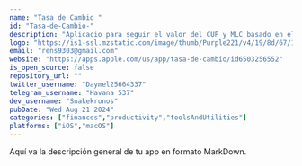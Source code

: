 ```yaml
---
name: "Tasa de Cambio "
id: "Tasa-de-Cambio-"
description: "Aplicacio para seguir el valor del CUP y MLC basado en el perr to per de QvaPay"
logo: "https://is1-ssl.mzstatic.com/image/thumb/Purple221/v4/19/8d/67/198d6770-5553-44e5-9b46-64647530ef93/AppIcon-0-0-1x_U007ephone-0-85-220.png/460x0w.webp"
email: "rens9303@gmail.com"
website: "https://apps.apple.com/us/app/tasa-de-cambio/id6503256552"
is_open_source: false
repository_url: ""
twitter_username: "Daymel25664337"
telegram_username: "Havana 537"
dev_username: "Snakekronos"
pubDate: "Wed Aug 21 2024"
categories: ["finances","productivity","toolsAndUtilities"]
platforms: ["iOS","macOS"]
---
```


Aquí va la descripción general de tu app en formato MarkDown.
